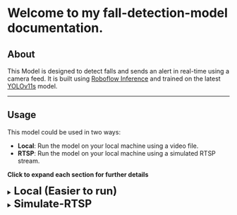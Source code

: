 # Welcome to my fall-detection-model documentation.

## About

This Model is designed to detect falls and sends an alert in real-time using a camera feed. It is built using [Roboflow Inference](https://inference.roboflow.com/) and trained on the latest [YOLOv11s](https://docs.ultralytics.com/models/yolo11/) model.

---

## Usage

This model could be used in two ways:

- **Local**: Run the model on your local machine using a video file.
- **RTSP**: Run the model on your local machine using a simulated RTSP stream.

**Click to expand each section for further details**

<details>
  <summary><strong><span style="font-size: 24px;">Local (Easier to run)</span></strong></summary>

### 1. Skip this step, if on `python --version` < 3.12

> (Roboflow inference currently does not work on python 3.12)

If you're using **pyenv**:

```bash
pyenv install --list
```

then install any python version < 3.12

```bash
pyenv install <Python_Version>
pyenv local <Python_Version>
```

If you're using **conda**:

```bash
conda activate my_env
conda install python=3.11.4
```

### 2. Install dependencies and run rtsp.py

```bash
pip install -r ./requirements.txt
python local.py
```

**Notes**

> If you encounter "dll load failed while importing \_cext the specified module could not be found", run the following command:
> `pip install msvc-runtime`

</details>

<details>
  <summary><strong><span style="font-size: 24px;">Simulate-RTSP</span></strong></summary>

### 1. Run MediaMtx depending on your system

```bash
cd mediamtx_linux
or
cd mediamtx_mac
or
cd mediamtx_windows

./mediamtx
```

### 2. If you have ffmpeg in your system, skip this step

> I provided the ffmpeg installation files for each system

Mac

```bash
brew install ffmpeg
```

Windows

```
https://www.wikihow.com/Install-FFmpeg-on-Windows
```

### 3. (New Terminal) Run ffmpeg command (Required ffmpeg to be installed)

```bash
ffmpeg -re -stream_loop -1 -i "./examples/fall_detection_1.mp4" -c copy -f rtsp rtsp://localhost:8554/mystream
```

### 4. (New Terminal) Skip this step, if on `python --version` < 3.12

> (Roboflow inference currently does not work on python 3.12)

If you're using **pyenv**:

```bash
pyenv install --list
```

then install any python version < 3.12

```bash
pyenv install <Python_Version>
pyenv local <Python_Version>
```

### 4. Install dependencies and run rtsp.py

```bash
pip install -r ./requirements.txt
python rtsp.py
```

</details>
